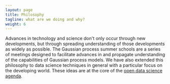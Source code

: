 ```yaml
---
layout: page
title: Philosophy
tagline: what are we doing and why?
weight: 6
---
```


Advances in technology and science don't only occur through new developments, but through spreading understanding of those developments as widely as possible. The Gaussian process summer schools are a series of meetings designed to facilitate advances in and propagate understanding of the capabilities of Gaussian process models. We have also extended this philosophy to data science techniques in general with a particular focus on the developing world. These ideas are at the core of the [open data science agenda](http://opendsi.cc).
